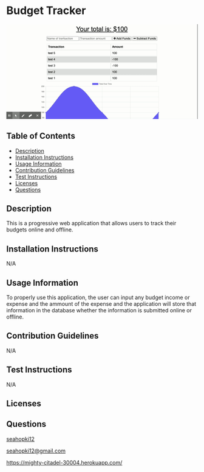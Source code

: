 # Budget Tracker

![Budget Tracker Gif](budget_tracker.gif)
## Table of Contents

* [Description](#description)
* [Installation Instructions](#installation-instructions)
* [Usage Information](#usage-information)
* [Contribution Guidelines](#contribution-guidelines)
* [Test Instructions](#test-instructions)
* [Licenses](#licenses)
* [Questions](#questions)
## Description
This is a progressive web application that allows users to track their budgets online and offline.
## Installation Instructions
N/A
## Usage Information
To properly use this application, the user can input any budget income or expense and the ammount of the expense and the application will store that information in the database whether the information is submitted online or offline.
## Contribution Guidelines
N/A
## Test Instructions
N/A
## Licenses

## Questions
[seahopki12](https://github.com/seahopki12)

<seahopki12@gmail.com>

<https://mighty-citadel-30004.herokuapp.com/>